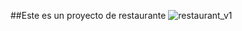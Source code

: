 ##Este es un proyecto de restaurante
![restaurant_v1](https://cdn.prod.website-files.com/6423e8cf97045d0ac6e9ffb9/6565d9491a89f4b7b7915b3e_tipos%20de%20restaurante.jpg)
